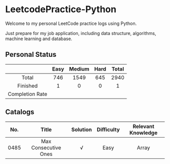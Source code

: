 # LeetcodePractice-Python
Welcome to my personal LeetCode practice logs using Python.

Just prepare for my job application, including data structure, algorithms, machine learning and database.

## Personal Status

|      |  Easy	|Medium|  	Hard   |   Total   |
|   :---:   |  :---:   |   :---:   |   :---:   |   :---:   |
|   Total   |   746   |   1549   |   645   |   2940   |
|   Finished   |   1   |   0   |   0   |   1   |
|   Completion Rate   |   |   |   |   |

## Catalogs
|  No.	|   Title   |  	Solution   |   Difficulty   |   Relevant Knowledge   |
|   :---:   |  :---:   |   :---:   |   :---:   |   :---:   |
|  0485   |   Max Consecutive Ones   |  √ |   Easy   |   Array   |
